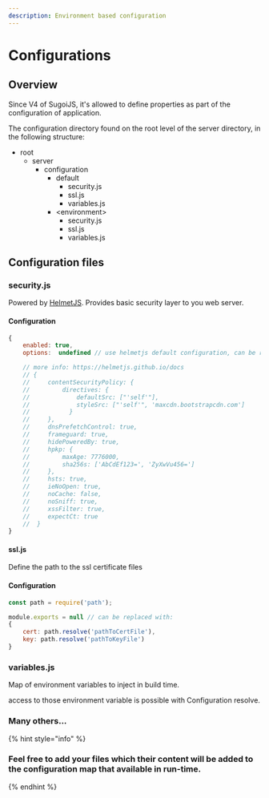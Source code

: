 ```yaml
---
description: Environment based configuration
---
```


# Configurations

## Overview

Since V4 of SugoiJS, it's allowed to define properties as part of the configuration of application.

The configuration directory  found on the root level of the server directory, in the following structure:

* root
  * server
    * configuration
      * default
        * security.js
        * ssl.js
        * variables.js
      * &lt;environment&gt;
        * security.js
        * ssl.js
        * variables.js

## Configuration files

### security.js

Powered by [HelmetJS](https://www.npmjs.com/package/helmet). Provides basic security layer to you web server.

#### Configuration

```javascript
{
    enabled: true,
    options:  undefined // use helmetjs default configuration, can be replace by:

    // more info: https://helmetjs.github.io/docs
    // {
    //     contentSecurityPolicy: {
    //         directives: {
    //             defaultSrc: ["'self'"],
    //             styleSrc: ["'self'", 'maxcdn.bootstrapcdn.com']
    //           }
    //     },
    //     dnsPrefetchControl: true,
    //     frameguard: true,
    //     hidePoweredBy: true,
    //     hpkp: {
    //         maxAge: 7776000,
    //         sha256s: ['AbCdEf123=', 'ZyXwVu456=']
    //     },
    //     hsts: true,
    //     ieNoOpen: true,
    //     noCache: false,
    //     noSniff: true,
    //     xssFilter: true,
    //     expectCt: true
    //  }
}
```

#### ssl.js

Define the path to the ssl certificate  files

#### Configuration

```javascript
const path = require('path');

module.exports = null // can be replaced with:
{
    cert: path.resolve('pathToCertFile'),
    key: path.resolve('pathToKeyFile')
}
```

### variables.js

Map of environment variables to inject in build time.

access to those environment variable is possible with  Configuration resolve.



### Many others...

{% hint style="info" %}
### Feel free to add your files which their content will be added to the configuration map that available in run-time.
{% endhint %}



